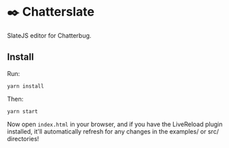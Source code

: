# ✒️ Chatterslate

SlateJS editor for Chatterbug.

## Install

Run:

```
yarn install
```

Then:

```
yarn start
```

Now open `index.html` in your browser, and if you have the LiveReload
plugin installed, it'll automatically refresh for any changes in the examples/
or src/ directories!
